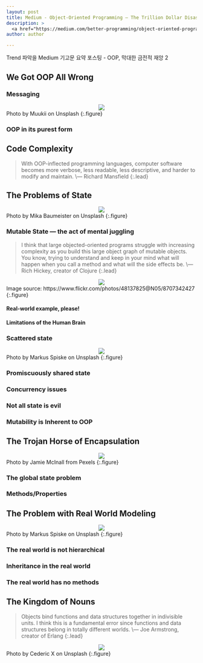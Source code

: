 ```yaml
---
layout: post
title: Medium - Object-Oriented Programming — The Trillion Dollar Disaster - 2
description: >
  <a href="https://medium.com/better-programming/object-oriented-programming-the-trillion-dollar-disaster-92a4b666c7c7">원문 - Ilya Suzdalnitski</a>
author: author

---
```

Trend 파악을 Medium 기고문 요약 포스팅 - OOP, 막대한 금전적 재앙 2

## We Got OOP All Wrong

### Messaging

<center>
<img src="https://miro.medium.com/max/11014/1*bzRsnzakR7O4RMbDfEZ1sA.jpeg"/>
</center>
Photo by Muukii on Unsplash
{:.figure}

### OOP in its purest form

## Code Complexity
> With OOP-inflected programming languages, computer software becomes more verbose, less readable, less descriptive, and harder to modify and maintain.
\— Richard Mansfield
{:.lead}


## The Problems of State

<center>
<img src="https://miro.medium.com/max/5536/1*1WeuR9OoKyD5EvtT9KjXOA.jpeg"/>
</center>
Photo by Mika Baumeister on Unsplash
{:.figure}

### Mutable State — the act of mental juggling
> I think that large objected-oriented programs struggle with increasing complexity as you build this large object graph of mutable objects. You know, trying to understand and keep in your mind what will happen when you call a method and what will the side effects be.
\— Rich Hickey, creator of Clojure
{:.lead}

<center>
<img src="https://miro.medium.com/max/4096/1*n1piNNED9MaIjNPSLRj-8w.jpeg"/>
</center>
Image source: https://www.flickr.com/photos/48137825@N05/8707342427
{:.figure}


#### Real-world example, please!

#### Limitations of the Human Brain

### Scattered state

<center>
<img src="https://miro.medium.com/max/11520/1*G02W6-MM2CSCsa9DiA5NFg.jpeg"/>
</center>
Photo by Markus Spiske on Unsplash
{:.figure}

### Promiscuously shared state

### Concurrency issues

### Not all state is evil

### Mutability is Inherent to OOP

## The Trojan Horse of Encapsulation

<center>
<img src="https://miro.medium.com/max/9856/1*tKw00xGqVz0df_dFntT_Zg.jpeg"/>
</center>
Photo by Jamie McInall from Pexels
{:.figure}

### The global state problem

### Methods/Properties

## The Problem with Real World Modeling

<center>
<img src="https://miro.medium.com/max/11520/1*Jom0iTH8tdFrCnb1Ah99TA.jpeg"/>
</center>
Photo by Markus Spiske on Unsplash
{:.figure}

### The real world is not hierarchical

### Inheritance in the real world

### The real world has no methods

## The Kingdom of Nouns
> Objects bind functions and data structures together in indivisible units. I think this is a fundamental error since functions and data structures belong in totally different worlds.
\— Joe Armstrong, creator of Erlang
{:.lead}

<center>
<img src="https://miro.medium.com/max/11870/1*GuXanDmlOQ1UVX_73Kkojw.jpeg"/>
</center>
Photo by Cederic X on Unsplash
{:.figure}
